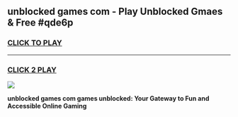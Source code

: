
## unblocked games com - Play Unblocked Gmaes & Free #qde6p
<h3>
<a href="https://premium.freeplayer.one?title=unblocked_games_com&ref=03M">CLICK TO PLAY</a></h3>
<hr>

<h3>
<a href="https://premium.freeplayer.one?title=unblocked_games_com&ref=03M">CLICK 2 PLAY</a>
  
</h3>

<a href="https://premium.freeplayer.one?title=unblocked_games_com&ref=03M"><img src="https://clearcache.store/games.png"></a>


**unblocked games com games unblocked: Your Gateway to Fun and Accessible Online Gaming**
